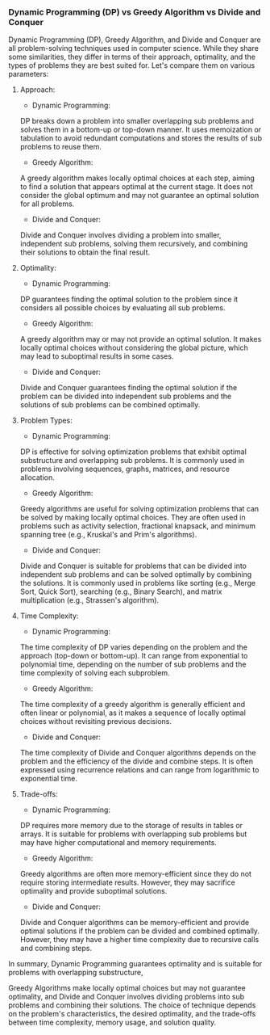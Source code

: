 ###  Dynamic Programming (DP) vs Greedy Algorithm vs Divide and Conquer


Dynamic Programming (DP), Greedy Algorithm, and Divide and Conquer are all problem-solving techniques used in computer science. While they share some similarities, they differ in terms of their approach, optimality, and the types of problems they are best suited for. Let's compare them on various parameters:

1. Approach:

   - Dynamic Programming:
   
    DP breaks down a problem into smaller overlapping sub problems and solves them in a bottom-up or top-down manner. It uses memoization or tabulation to avoid redundant computations and stores the results of sub problems to reuse them.

   - Greedy Algorithm:
   
    A greedy algorithm makes locally optimal choices at each step, aiming to find a solution that appears optimal at the current stage. It does not consider the global optimum and may not guarantee an optimal solution for all problems.

   - Divide and Conquer:
   
    Divide and Conquer involves dividing a problem into smaller, independent sub problems, solving them recursively, and combining their solutions to obtain the final result.

2. Optimality:

   - Dynamic Programming: 
   
   DP guarantees finding the optimal solution to the problem since it considers all possible choices by evaluating all sub problems.

   - Greedy Algorithm:
   
    A greedy algorithm may or may not provide an optimal solution. It makes locally optimal choices without considering the global picture, which may lead to suboptimal results in some cases.

   - Divide and Conquer: 
   
   Divide and Conquer guarantees finding the optimal solution if the problem can be divided into independent sub problems and the solutions of sub problems can be combined optimally.

3. Problem Types:

   - Dynamic Programming:

    DP is effective for solving optimization problems that exhibit optimal substructure and overlapping sub problems. It is commonly used in problems involving sequences, graphs, matrices, and resource allocation.

   - Greedy Algorithm:

    Greedy algorithms are useful for solving optimization problems that can be solved by making locally optimal choices. They are often used in problems such as activity selection, fractional knapsack, and minimum spanning tree (e.g., Kruskal's and Prim's algorithms).

   - Divide and Conquer:
   
    Divide and Conquer is suitable for problems that can be divided into independent sub problems and can be solved optimally by combining the solutions. It is commonly used in problems like sorting (e.g., Merge Sort, Quick Sort), searching (e.g., Binary Search), and matrix multiplication (e.g., Strassen's algorithm).

4. Time Complexity:

   - Dynamic Programming:

    The time complexity of DP varies depending on the problem and the approach (top-down or bottom-up). It can range from exponential to polynomial time, depending on the number of sub problems and the time complexity of solving each subproblem.

   - Greedy Algorithm: 
   
   The time complexity of a greedy algorithm is generally efficient and often linear or polynomial, as it makes a sequence of locally optimal choices without revisiting previous decisions.

   - Divide and Conquer: 
   
   The time complexity of Divide and Conquer algorithms depends on the problem and the efficiency of the divide and combine steps. It is often expressed using recurrence relations and can range from logarithmic to exponential time.

5. Trade-offs:

   - Dynamic Programming:
   
    DP requires more memory due to the storage of results in tables or arrays. It is suitable for problems with overlapping sub problems but may have higher computational and memory requirements.
  
   - Greedy Algorithm:
   
    Greedy algorithms are often more memory-efficient since they do not require storing intermediate results. However, they may sacrifice optimality and provide suboptimal solutions.
  
   - Divide and Conquer:
   
    Divide and Conquer algorithms can be memory-efficient and provide optimal solutions if the problem can be divided and combined optimally. However, they may have a higher time complexity due to recursive calls and combining steps.

In summary, Dynamic Programming guarantees optimality and is suitable for problems with overlapping substructure,

 Greedy Algorithms make locally optimal choices but may not guarantee optimality, and Divide and Conquer involves dividing problems into sub problems and combining their solutions. The choice of technique depends on the problem's characteristics, the desired optimality, and the trade-offs between time complexity, memory usage, and solution quality.